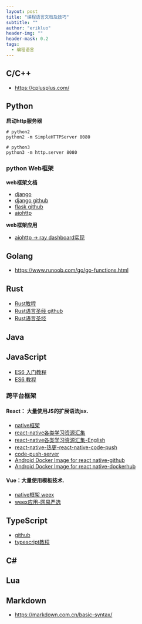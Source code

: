 ```yaml
---
layout: post
title: "编程语言文档及技巧"
subtitle: ""
author: "erikluo"
header-img: ""
header-mask: 0.2
tags:
  - 编程语言
---
```



## C/C++

- <https://cplusplus.com/>

## Python
**启动http服务器** <br>
```
# python2
python2 -m SimpleHTTPServer 8080

# python3
python3 -m http.server 8080
```
### python Web框架
**web框架文档**
- [django](https://www.djangoproject.com/)
- [django github](https://github.com/django/django)
- [flask github](https://github.com/pallets/flask)
- [aiohttp](https://docs.aiohttp.org/en/stable/)

**web框架应用**
- [aiohttp -> ray dashboard实现](https://github.com/ray-project/ray/)



## Golang
- <https://www.runoob.com/go/go-functions.html>  

## Rust
- [Rust教程](https://www.runoob.com/rust/rust-tutorial.html)
- [Rust语言圣经 github](https://github.com/sunface/rust-course)
- [Rust语言圣经](https://course.rs/about-book.html)

## Java

## JavaScript
- [ES6 入门教程](https://es6.ruanyifeng.com/)
- [ ES6 教程](https://www.runoob.com/w3cnote/es6-tutorial.html)


### 跨平台框架
#### React： 大量使用JS的扩展语法jsx.
- [native框架](https://github.com/facebook/react-native)
- [react-native各类学习资源汇集](https://github.com/reactnativecn/react-native-guide)
- [react-native各类学习资源汇集-English](https://github.com/jondot/awesome-react-native)
- [react-native-热更-react-native-code-push](https://github.com/microsoft/react-native-code-push)
- [code-push-server](https://github.com/lisong/code-push-server)
- [Android Docker Image for react native-github](https://github.com/react-native-community/docker-android)
- [Android Docker Image for react native-dockerhub](https://hub.docker.com/r/reactnativecommunity/react-native-android)

#### Vue：大量使用模板技术.
- [native框架 weex](https://github.com/alibaba/weex)
- [weex应用-网易严选](https://github.com/zwwill/yanxuan-weex-demo)

## TypeScript
- [github](https://github.com/microsoft/TypeScript)
- [typescript教程](https://www.runoob.com/typescript/ts-tutorial.html)
## C#
## Lua
## Markdown
- <https://markdown.com.cn/basic-syntax/>
